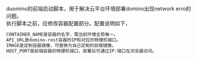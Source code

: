 duomino的前端启动脚本，用于解决云平台环境部署domino出现network erro的问题。  
执行脚本之前，应修改容器配置部分。配置说明如下，  
```bash
CONTAINER_NAME是容器的名字，需当前环境全局唯一。  
API_URL是domino-rest容器的IP和对应的物理机端口。  
IMAGE是定制容器镜像，可替换为自己定制的前端镜像。  
HOST_PORT是前端容器的物理机端口，部署后可通过IP:端口在浏览器访问。
```
